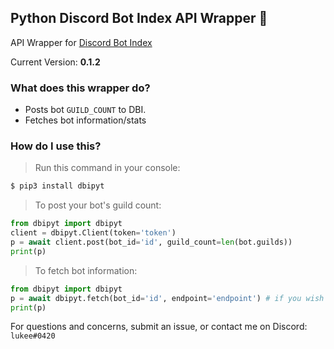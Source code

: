 ## Python Discord Bot Index API Wrapper 🎉
API Wrapper for [Discord Bot Index](https://discordbotindex.com)

Current Version: **0.1.2**

### What does this wrapper do?
- Posts bot `GUILD_COUNT` to DBI.
- Fetches bot information/stats

### How do I use this?

> Run this command in your console:
```sh
$ pip3 install dbipyt
```

> To post your bot's guild count:
```py
from dbipyt import dbipyt
client = dbipyt.Client(token='token')
p = await client.post(bot_id='id', guild_count=len(bot.guilds))
print(p)
```

> To fetch bot information:
```py
from dbipyt import dbipyt
p = await dbipyt.fetch(bot_id='id', endpoint='endpoint') # if you wish to get the JSON response, do not add the endpoint argument
print(p)
```

For questions and concerns, submit an issue, or contact me on Discord: `lukee#0420`
